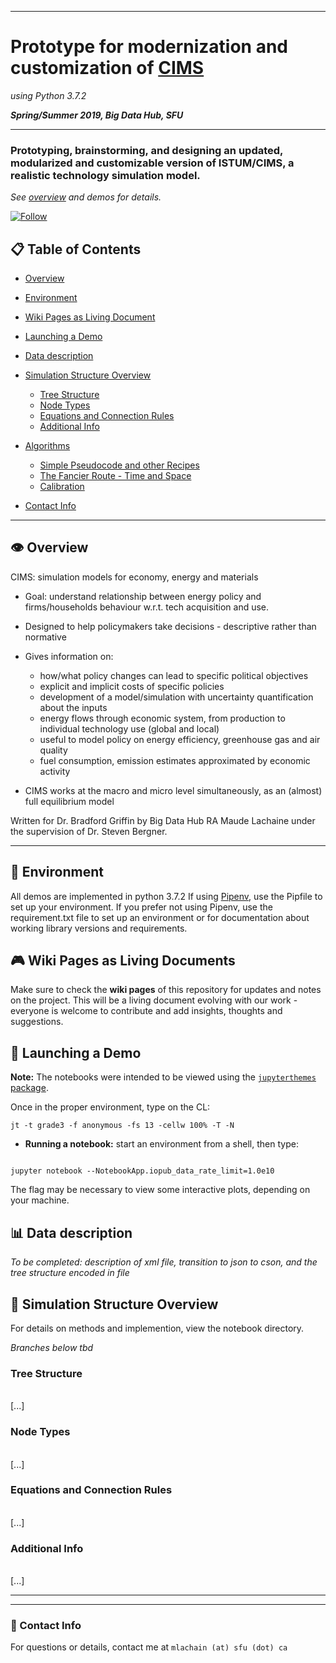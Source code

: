 <hr/>

# Prototype for modernization and customization of [CIMS](https://pics.uvic.ca/sites/default/files/uploads/CIMS%20Community%20Excel%20model%20user%20documentation_0.pdf) 

_using Python 3.7.2_

_**Spring/Summer 2019, Big Data Hub, SFU**_


<hr/>

### Prototyping, brainstorming, and designing an updated, modularized and customizable version of ISTUM/CIMS, a realistic technology simulation model. 

_See [overview](#view) and demos for details._


[![Follow](https://img.shields.io/twitter/follow/maude_ll.svg?style=social&label=Follow)](https://twitter.com/maude_ll)


## :clipboard: Table of Contents

* [Overview](#view)

* [Environment](#env)

* [Wiki Pages as Living Document](#wiki)

* [Launching a Demo](#launch)

* [Data description](#data)

* [Simulation Structure Overview](#sim)
   * [Tree Structure](#tree_strcu)
   * [Node Types](#node)
   * [Equations and Connection Rules](#eqn)
   * [Additional Info](#add_infp)

* [Algorithms](#alg)
  * [Simple Pseudocode and other Recipes](#pseudocode)
  * [The Fancier Route - Time and Space](#fancy)
  * [Calibration](#calib)

* [Contact Info](#fin)

<hr/>

## :eye: Overview <a name="view"></a>
CIMS: simulation models for economy, energy and materials

  - Goal: understand relationship between energy policy and firms/households behaviour w.r.t. tech acquisition and use.
  - Designed to help policymakers take decisions - descriptive rather than normative

  - Gives information on:
    - how/what policy changes can lead to specific political objectives
    - explicit and implicit costs of specific policies
    - development of a model/simulation with uncertainty quantification about the inputs
    - energy flows through economic system, from production to individual technology use (global and local)
    - useful to model policy on energy efficiency, greenhouse gas and air quality
    - fuel consumption, emission estimates approximated by economic activity

  - CIMS works at the macro and micro level simultaneously, as an (almost) full equilibrium model


Written for Dr. Bradford Griffin by Big Data Hub RA Maude Lachaine under the supervision of Dr. Steven Bergner.

<hr/>

## :seedling: Environment <a name="env"></a>

All demos are implemented in python 3.7.2 If using [Pipenv](https://pipenv.readthedocs.io/en/latest/), use the Pipfile to set up your environment. If you prefer not using Pipenv, use the requirement.txt file to set up an environment or for documentation about working library versions and requirements.


## :video_game: Wiki Pages as Living Documents <a name="wiki"></a>

Make sure to check the **wiki pages** of this repository for updates and notes on the project. This will be a living document evolving with our work - everyone is welcome to contribute and add insights, thoughts and suggestions.

## :rocket: Launching a Demo <a name="launch"></a>

**Note:** The notebooks were intended to be viewed using the [`jupyterthemes` package](https://github.com/dunovank/jupyter-themes).

Once in the proper environment, type on the CL:

```unix
jt -t grade3 -f anonymous -fs 13 -cellw 100% -T -N
```

* **Running a notebook:** start an environment from a shell, then type:

```unix

jupyter notebook --NotebookApp.iopub_data_rate_limit=1.0e10

```

The flag may be necessary to view some interactive plots, depending on your machine.



## :bar_chart: Data description <a name="data"></a>

_To be completed: description of xml file, transition to json to cson, and the tree structure encoded in file_

## :hammer: Simulation Structure Overview <a name="sim"></a>

For details on methods and implemention, view the notebook directory.

_Branches below tbd_

### Tree Structure <a name="tree_strcu"></a>

<br/>
[...]

### Node Types<a name="node"></a>

<br/>
[...]


### Equations and Connection Rules<a name="eqn"></a>

<br/>
[...]

### Additional Info<a name="add_infp"></a>

<br/>
[...]

<hr/>
<hr/>

###  :space_invader: Contact Info <a name="fin"></a>

For questions or details, contact me at `mlachain (at) sfu (dot) ca`
